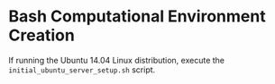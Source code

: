# Bash Computational Environment Creation

If running the Ubuntu 14.04 Linux distribution, execute the
`initial_ubuntu_server_setup.sh` script.
